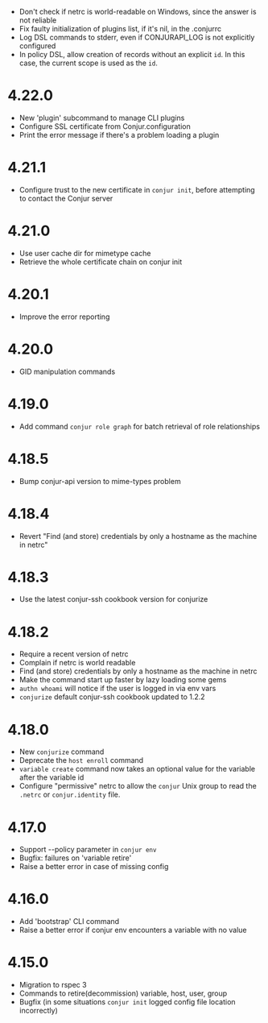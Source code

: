 
* Don't check if netrc is world-readable on Windows, since the answer is not reliable
* Fix faulty initialization of plugins list, if it's nil, in the .conjurrc
* Log DSL commands to stderr, even if CONJURAPI_LOG is not explicitly configured
* In policy DSL, allow creation of records without an explicit `id`. In this case, the current scope is used as the `id`.

# 4.22.0

* New 'plugin' subcommand to manage CLI plugins
* Configure SSL certificate from Conjur.configuration
* Print the error message if there's a problem loading a plugin

# 4.21.1

* Configure trust to the new certificate in `conjur init`, before attempting to contact the Conjur server

# 4.21.0

* Use user cache dir for mimetype cache
* Retrieve the whole certificate chain on conjur init

# 4.20.1

* Improve the error reporting

# 4.20.0

* GID manipulation commands

# 4.19.0

* Add command `conjur role graph` for batch retrieval of role relationships

# 4.18.5

* Bump conjur-api version to mime-types problem

# 4.18.4

* Revert "Find (and store) credentials by only a hostname as the machine in netrc"

# 4.18.3

* Use the latest conjur-ssh cookbook version for conjurize

# 4.18.2

* Require a recent version of netrc
* Complain if netrc is world readable
* Find (and store) credentials by only a hostname as the machine in netrc
* Make the command start up faster by lazy loading some gems
* `authn whoami` will notice if the user is logged in via env vars
* `conjurize` default conjur-ssh cookbook updated to 1.2.2

# 4.18.0

* New `conjurize` command
* Deprecate the `host enroll` command
* `variable create` command now takes an optional value for the variable after the variable id
* Configure "permissive" netrc to allow the `conjur` Unix group to read the `.netrc` or `conjur.identity` file.

# 4.17.0

* Support --policy parameter in `conjur env`
* Bugfix: failures on 'variable retire'
* Raise a better error in case of missing config

# 4.16.0

* Add 'bootstrap' CLI command
* Raise a better error if conjur env encounters a variable with no value

# 4.15.0

* Migration to rspec 3
* Commands to retire(decommission) variable, host, user, group
* Bugfix (in some situations `conjur init` logged config file location incorrectly)
